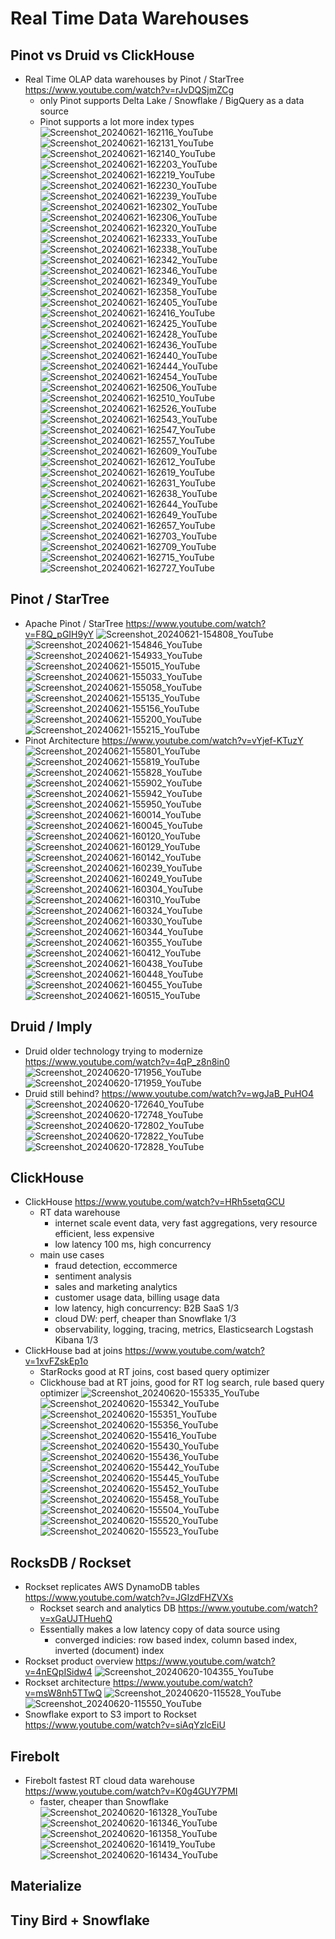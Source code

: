 # Real Time Data Warehouses

## Pinot vs Druid vs ClickHouse

- Real Time OLAP data warehouses by Pinot / StarTree https://www.youtube.com/watch?v=rJvDQSjmZCg
	- only Pinot supports Delta Lake / Snowflake / BigQuery as a data source
 	- Pinot supports a lot more index types
![Screenshot_20240621-162116_YouTube](https://github.com/huang-pan/modern-data-stack-2023/assets/10567714/6e22630c-58b7-4e2a-a8a8-27c0506d7625)
![Screenshot_20240621-162131_YouTube](https://github.com/huang-pan/modern-data-stack-2023/assets/10567714/b9728ef6-9535-4819-aebb-bc923d0d3924)
![Screenshot_20240621-162140_YouTube](https://github.com/huang-pan/modern-data-stack-2023/assets/10567714/e0cfad74-3df4-49d0-aab0-2f44442d0db0)
![Screenshot_20240621-162203_YouTube](https://github.com/huang-pan/modern-data-stack-2023/assets/10567714/11391135-e222-4f01-8989-6d18460e3eee)
![Screenshot_20240621-162219_YouTube](https://github.com/huang-pan/modern-data-stack-2023/assets/10567714/bf765599-246a-4291-b9be-b5ff921e35d1)
![Screenshot_20240621-162230_YouTube](https://github.com/huang-pan/modern-data-stack-2023/assets/10567714/d8108f17-37a1-435b-842b-aea27228f7b3)
![Screenshot_20240621-162239_YouTube](https://github.com/huang-pan/modern-data-stack-2023/assets/10567714/a5fbbef6-a1d6-43fb-856d-9ac70585653e)
![Screenshot_20240621-162302_YouTube](https://github.com/huang-pan/modern-data-stack-2023/assets/10567714/c037ea26-44d5-4090-a8e0-7bd37b589fc9)
![Screenshot_20240621-162306_YouTube](https://github.com/huang-pan/modern-data-stack-2023/assets/10567714/6e69f0eb-84b5-48e5-b1ff-aa34d248acbd)
![Screenshot_20240621-162320_YouTube](https://github.com/huang-pan/modern-data-stack-2023/assets/10567714/39fcc694-a343-44a5-9b73-9a30e11ded7c)
![Screenshot_20240621-162333_YouTube](https://github.com/huang-pan/modern-data-stack-2023/assets/10567714/c4b0107b-ba80-498d-b0d7-e4a1eac967d5)
![Screenshot_20240621-162338_YouTube](https://github.com/huang-pan/modern-data-stack-2023/assets/10567714/bc629e87-7911-4c20-9bb2-5cf2803bb3c8)
![Screenshot_20240621-162342_YouTube](https://github.com/huang-pan/modern-data-stack-2023/assets/10567714/bde2a468-bd17-4633-8b7e-5a62daa3d206)
![Screenshot_20240621-162346_YouTube](https://github.com/huang-pan/modern-data-stack-2023/assets/10567714/5776f9d3-e105-4505-88c7-838c0aeba1fd)
![Screenshot_20240621-162349_YouTube](https://github.com/huang-pan/modern-data-stack-2023/assets/10567714/c5dd374e-e948-42c8-b6ae-868ab2daa7a2)
![Screenshot_20240621-162358_YouTube](https://github.com/huang-pan/modern-data-stack-2023/assets/10567714/361cfc38-65ee-458c-96dc-03c0cbd876e1)
![Screenshot_20240621-162405_YouTube](https://github.com/huang-pan/modern-data-stack-2023/assets/10567714/cb0dd973-8ab9-47bd-aaf4-dc6803f585a4)
![Screenshot_20240621-162416_YouTube](https://github.com/huang-pan/modern-data-stack-2023/assets/10567714/9556cff3-45ba-419c-8dda-71ed9093ff06)
![Screenshot_20240621-162425_YouTube](https://github.com/huang-pan/modern-data-stack-2023/assets/10567714/f59cebf4-e4b0-45fd-b5b8-71cb44403bf2)
![Screenshot_20240621-162428_YouTube](https://github.com/huang-pan/modern-data-stack-2023/assets/10567714/9af007e0-5390-4084-aba2-8c9112cee01e)
![Screenshot_20240621-162436_YouTube](https://github.com/huang-pan/modern-data-stack-2023/assets/10567714/ca657532-f536-4b41-a89d-c1339a2cd40d)
![Screenshot_20240621-162440_YouTube](https://github.com/huang-pan/modern-data-stack-2023/assets/10567714/9c37cae1-05bc-4b8a-b014-e7ceab54153e)
![Screenshot_20240621-162444_YouTube](https://github.com/huang-pan/modern-data-stack-2023/assets/10567714/2a7f091a-15b2-4af5-b1ec-d99add6fb800)
![Screenshot_20240621-162454_YouTube](https://github.com/huang-pan/modern-data-stack-2023/assets/10567714/fa1e401d-e954-4d5f-bad5-02ee4d03c5b2)
![Screenshot_20240621-162506_YouTube](https://github.com/huang-pan/modern-data-stack-2023/assets/10567714/9ab45cff-870e-4469-a204-194c5be33708)
![Screenshot_20240621-162510_YouTube](https://github.com/huang-pan/modern-data-stack-2023/assets/10567714/9991f810-ae90-46bc-812c-d2a3cb719ce5)
![Screenshot_20240621-162526_YouTube](https://github.com/huang-pan/modern-data-stack-2023/assets/10567714/bf22ff49-fa2e-473a-88c0-ac35a69861f9)
![Screenshot_20240621-162543_YouTube](https://github.com/huang-pan/modern-data-stack-2023/assets/10567714/fe8c991c-507e-4328-a5e4-b66e21fe1056)
![Screenshot_20240621-162547_YouTube](https://github.com/huang-pan/modern-data-stack-2023/assets/10567714/7731e952-9702-4350-b467-e383be9e08bf)
![Screenshot_20240621-162557_YouTube](https://github.com/huang-pan/modern-data-stack-2023/assets/10567714/a385fa14-fd14-4594-9717-bd8a96fb40bb)
![Screenshot_20240621-162609_YouTube](https://github.com/huang-pan/modern-data-stack-2023/assets/10567714/9aba5cc3-3f5c-41ab-8f30-f2e1da348f4d)
![Screenshot_20240621-162612_YouTube](https://github.com/huang-pan/modern-data-stack-2023/assets/10567714/691b1521-3838-47c5-9ac6-f06591a4530c)
![Screenshot_20240621-162619_YouTube](https://github.com/huang-pan/modern-data-stack-2023/assets/10567714/a903c1c8-57d5-419d-bb74-b394dc6b3f5c)
![Screenshot_20240621-162631_YouTube](https://github.com/huang-pan/modern-data-stack-2023/assets/10567714/c8abf184-4f08-4eff-aefb-ddc8911d7d1c)
![Screenshot_20240621-162638_YouTube](https://github.com/huang-pan/modern-data-stack-2023/assets/10567714/e1d9f3bb-3f7a-43fb-b34b-5f88a36273a0)
![Screenshot_20240621-162644_YouTube](https://github.com/huang-pan/modern-data-stack-2023/assets/10567714/986de999-c31d-42d9-917e-35cc65c3ce91)
![Screenshot_20240621-162649_YouTube](https://github.com/huang-pan/modern-data-stack-2023/assets/10567714/dadb4026-f138-4079-818f-41d95e69fe88)
![Screenshot_20240621-162657_YouTube](https://github.com/huang-pan/modern-data-stack-2023/assets/10567714/2deea5f4-a689-4387-af62-455b4766734a)
![Screenshot_20240621-162703_YouTube](https://github.com/huang-pan/modern-data-stack-2023/assets/10567714/e6d496fa-9dc1-449e-b1d9-66cf43cf5860)
![Screenshot_20240621-162709_YouTube](https://github.com/huang-pan/modern-data-stack-2023/assets/10567714/9fdccf86-b106-4dd8-8170-6f158ffda831)
![Screenshot_20240621-162715_YouTube](https://github.com/huang-pan/modern-data-stack-2023/assets/10567714/216e52c7-67d6-4f87-bdc4-a27c4b01098d)
![Screenshot_20240621-162727_YouTube](https://github.com/huang-pan/modern-data-stack-2023/assets/10567714/8eeecc88-70d5-4602-98d6-3456ac8cf1bd)

## Pinot / StarTree

- Apache Pinot / StarTree https://www.youtube.com/watch?v=F8Q_pGIH9yY
![Screenshot_20240621-154808_YouTube](https://github.com/huang-pan/modern-data-stack-2023/assets/10567714/9f6455ba-3cc2-43e7-83b1-2df50b8cd8fb)
![Screenshot_20240621-154846_YouTube](https://github.com/huang-pan/modern-data-stack-2023/assets/10567714/41e06c92-dd6e-4c9a-8766-625afb81f6f9)
![Screenshot_20240621-154933_YouTube](https://github.com/huang-pan/modern-data-stack-2023/assets/10567714/329182ec-36d2-4cf0-911d-c1aa0d0ff7b8)
![Screenshot_20240621-155015_YouTube](https://github.com/huang-pan/modern-data-stack-2023/assets/10567714/df5088db-dd69-4599-993e-ae92703ca0d2)
![Screenshot_20240621-155033_YouTube](https://github.com/huang-pan/modern-data-stack-2023/assets/10567714/ea8332dd-ef3c-47c3-8f61-bf1c8f6b2bd6)
![Screenshot_20240621-155058_YouTube](https://github.com/huang-pan/modern-data-stack-2023/assets/10567714/4b6917b4-aaf4-4e0d-9a2d-9685998beb41)
![Screenshot_20240621-155135_YouTube](https://github.com/huang-pan/modern-data-stack-2023/assets/10567714/5a45f2c8-53b4-4d45-866c-0044ac86705f)
![Screenshot_20240621-155156_YouTube](https://github.com/huang-pan/modern-data-stack-2023/assets/10567714/749f6d0c-bfa6-4b95-90f0-fecf996c2ac3)
![Screenshot_20240621-155200_YouTube](https://github.com/huang-pan/modern-data-stack-2023/assets/10567714/385c51ba-d55e-4dfe-bd05-7e88576e391f)
![Screenshot_20240621-155215_YouTube](https://github.com/huang-pan/modern-data-stack-2023/assets/10567714/ffa98b6d-77d4-4fb1-9b9a-33ed280e62ec)
- Pinot Architecture https://www.youtube.com/watch?v=vYjef-KTuzY
![Screenshot_20240621-155801_YouTube](https://github.com/huang-pan/modern-data-stack-2023/assets/10567714/f40d6d17-02dc-40ae-a655-8a7458002f44)
![Screenshot_20240621-155819_YouTube](https://github.com/huang-pan/modern-data-stack-2023/assets/10567714/b2feab2c-c98f-4fcd-a186-703643a443b9)
![Screenshot_20240621-155828_YouTube](https://github.com/huang-pan/modern-data-stack-2023/assets/10567714/13d14dd9-8dae-4c93-a54e-e4b57d9c41d2)
![Screenshot_20240621-155902_YouTube](https://github.com/huang-pan/modern-data-stack-2023/assets/10567714/e46f463d-957d-4916-858a-44dd28a4ea8e)
![Screenshot_20240621-155942_YouTube](https://github.com/huang-pan/modern-data-stack-2023/assets/10567714/e619b096-e1fc-4933-92ea-1e33c4922e6e)
![Screenshot_20240621-155950_YouTube](https://github.com/huang-pan/modern-data-stack-2023/assets/10567714/1b080d9b-3193-4799-a4b6-df7978d0187c)
![Screenshot_20240621-160014_YouTube](https://github.com/huang-pan/modern-data-stack-2023/assets/10567714/5b4e5974-c484-488f-9497-38a181e61899)
![Screenshot_20240621-160045_YouTube](https://github.com/huang-pan/modern-data-stack-2023/assets/10567714/ee7c466f-9d20-4ec7-9ae2-77b006d10cf0)
![Screenshot_20240621-160120_YouTube](https://github.com/huang-pan/modern-data-stack-2023/assets/10567714/8bc779ec-063f-47b1-af53-df8dc9bf5a0a)
![Screenshot_20240621-160129_YouTube](https://github.com/huang-pan/modern-data-stack-2023/assets/10567714/99a30dd5-5c8f-49d7-87c3-8d19aa410cc7)
![Screenshot_20240621-160142_YouTube](https://github.com/huang-pan/modern-data-stack-2023/assets/10567714/2caae1f0-2efe-4851-a062-932e8ec1053e)
![Screenshot_20240621-160239_YouTube](https://github.com/huang-pan/modern-data-stack-2023/assets/10567714/12e990b3-342f-481a-928d-ccb15b40a12e)
![Screenshot_20240621-160249_YouTube](https://github.com/huang-pan/modern-data-stack-2023/assets/10567714/594bc3bf-33ec-4946-bd22-23268571b7ab)
![Screenshot_20240621-160304_YouTube](https://github.com/huang-pan/modern-data-stack-2023/assets/10567714/8da8cdbd-6ae0-4fbf-8bb4-2f05126e5f52)
![Screenshot_20240621-160310_YouTube](https://github.com/huang-pan/modern-data-stack-2023/assets/10567714/5b862b8c-b05b-43ba-b84c-b8e281c84010)
![Screenshot_20240621-160324_YouTube](https://github.com/huang-pan/modern-data-stack-2023/assets/10567714/75ec2692-1ca2-4591-ad5d-261eeae76100)
![Screenshot_20240621-160330_YouTube](https://github.com/huang-pan/modern-data-stack-2023/assets/10567714/fdcb3292-5394-47b5-8b5e-3be1dff966d8)
![Screenshot_20240621-160344_YouTube](https://github.com/huang-pan/modern-data-stack-2023/assets/10567714/39579a85-e325-431f-97b0-bf711f133bcf)
![Screenshot_20240621-160355_YouTube](https://github.com/huang-pan/modern-data-stack-2023/assets/10567714/1042384d-78ce-42ed-8a1e-ae7115dfb52e)
![Screenshot_20240621-160412_YouTube](https://github.com/huang-pan/modern-data-stack-2023/assets/10567714/9fa1aa9c-1dc1-4a63-a80d-2702d45968c1)
![Screenshot_20240621-160438_YouTube](https://github.com/huang-pan/modern-data-stack-2023/assets/10567714/13749ca6-eba0-4b35-ada9-4f46f8785be3)
![Screenshot_20240621-160448_YouTube](https://github.com/huang-pan/modern-data-stack-2023/assets/10567714/6a577648-3f9b-4f67-916e-be290050ef57)
![Screenshot_20240621-160455_YouTube](https://github.com/huang-pan/modern-data-stack-2023/assets/10567714/3c095ba3-3f58-41ea-be16-7148f12bb4db)
![Screenshot_20240621-160515_YouTube](https://github.com/huang-pan/modern-data-stack-2023/assets/10567714/43c9df67-a599-414b-ba12-9abb48ed3be0)

## Druid / Imply

- Druid older technology trying to modernize https://www.youtube.com/watch?v=4qP_z8n8in0
![Screenshot_20240620-171956_YouTube](https://github.com/huang-pan/modern-data-stack-2023/assets/10567714/71cf93e8-739b-4174-95bc-dced43b3a9d7)
![Screenshot_20240620-171959_YouTube](https://github.com/huang-pan/modern-data-stack-2023/assets/10567714/96560803-433d-4ae7-b84b-79fc60e629fa)
- Druid still behind? https://www.youtube.com/watch?v=wgJaB_PuHO4
![Screenshot_20240620-172640_YouTube](https://github.com/huang-pan/modern-data-stack-2023/assets/10567714/f9fdf6f9-c52c-49ce-96ab-4e12d746a737)
![Screenshot_20240620-172748_YouTube](https://github.com/huang-pan/modern-data-stack-2023/assets/10567714/b17ce331-2bf3-4410-8210-d42c5895fa17)
![Screenshot_20240620-172802_YouTube](https://github.com/huang-pan/modern-data-stack-2023/assets/10567714/8e4202ff-0842-491b-b7ba-212ee5e06692)
![Screenshot_20240620-172822_YouTube](https://github.com/huang-pan/modern-data-stack-2023/assets/10567714/dc153468-9aa2-4463-9ea2-7d148a60ac6e)
![Screenshot_20240620-172828_YouTube](https://github.com/huang-pan/modern-data-stack-2023/assets/10567714/591fac46-6e5f-477c-b9f3-5915dd4efa3b)

## ClickHouse

- ClickHouse https://www.youtube.com/watch?v=HRh5setqGCU 
	- RT data warehouse
		- internet scale event data, very fast aggregations, very resource efficient, less expensive
		- low latency 100 ms, high concurrency
	- main use cases
		- fraud detection, eccommerce
		- sentiment analysis
		- sales and marketing analytics
		- customer usage data, billing usage data
		- low latency, high concurrency: B2B SaaS 1/3
		- cloud DW: perf, cheaper than Snowflake 1/3
		- observability, logging, tracing, metrics, Elasticsearch Logstash Kibana 1/3
- ClickHouse bad at joins https://www.youtube.com/watch?v=1xvFZskEp1o
	- StarRocks good at RT joins, cost based query optimizer
	- Clickhouse bad at RT joins, good for RT log search, rule based query optimizer 
![Screenshot_20240620-155335_YouTube](https://github.com/huang-pan/modern-data-stack-2023/assets/10567714/baf6af95-fdfd-4909-8f9b-5fd6f9c3572a)
![Screenshot_20240620-155342_YouTube](https://github.com/huang-pan/modern-data-stack-2023/assets/10567714/c4d87720-36bc-49e5-a9c4-6cd85cc54be7)
![Screenshot_20240620-155351_YouTube](https://github.com/huang-pan/modern-data-stack-2023/assets/10567714/8965b522-2ba9-487a-a273-6864213f5f2c)
![Screenshot_20240620-155356_YouTube](https://github.com/huang-pan/modern-data-stack-2023/assets/10567714/7771ba48-da75-4d40-b1c5-5def7789415f)
![Screenshot_20240620-155416_YouTube](https://github.com/huang-pan/modern-data-stack-2023/assets/10567714/fca6e407-4baa-474e-8c39-fb62758817db)
![Screenshot_20240620-155430_YouTube](https://github.com/huang-pan/modern-data-stack-2023/assets/10567714/537cbbdc-6716-4cbf-a610-cf9ce1dd14c5)
![Screenshot_20240620-155436_YouTube](https://github.com/huang-pan/modern-data-stack-2023/assets/10567714/dc05c366-0596-43ce-aba7-de67d3fc2c85)
![Screenshot_20240620-155442_YouTube](https://github.com/huang-pan/modern-data-stack-2023/assets/10567714/a7fb417f-ccc1-48e5-a54d-0d7be3626d6f)
![Screenshot_20240620-155445_YouTube](https://github.com/huang-pan/modern-data-stack-2023/assets/10567714/3ddd6b93-d4ec-4d7c-87f9-3978e576cefc)
![Screenshot_20240620-155452_YouTube](https://github.com/huang-pan/modern-data-stack-2023/assets/10567714/009ec7d5-3dc6-4b48-8165-28e50f59a4a1)
![Screenshot_20240620-155458_YouTube](https://github.com/huang-pan/modern-data-stack-2023/assets/10567714/aadee248-e9f3-4c56-b0e9-81ec02ebd4b2)
![Screenshot_20240620-155504_YouTube](https://github.com/huang-pan/modern-data-stack-2023/assets/10567714/00ea382d-1179-4e97-87ab-300d8a414740)
![Screenshot_20240620-155520_YouTube](https://github.com/huang-pan/modern-data-stack-2023/assets/10567714/a20840f0-5c45-4b3d-9e14-b124e968a4d4)
![Screenshot_20240620-155523_YouTube](https://github.com/huang-pan/modern-data-stack-2023/assets/10567714/278a91f6-cb24-4a31-bee5-03cf48ccc975)

## RocksDB / Rockset

- Rockset replicates AWS DynamoDB tables https://www.youtube.com/watch?v=JGIzdFHZVXs
	- Rockset search and analytics DB https://www.youtube.com/watch?v=xGaUJTHuehQ
 	- Essentially makes a low latency copy of data source using 
		- converged indicies: row based index, column based index, inverted (document) index
- Rockset product overview https://www.youtube.com/watch?v=4nEQpISidw4
![Screenshot_20240620-104355_YouTube](https://github.com/huang-pan/modern-data-stack-2023/assets/10567714/0baab291-2d40-4db4-9efc-8ed3b2820df8)
- Rockset architecture https://www.youtube.com/watch?v=msW8nh5TTwQ
![Screenshot_20240620-115528_YouTube](https://github.com/huang-pan/modern-data-stack-2023/assets/10567714/8cd2eb60-95ca-4e0d-950d-0bd92ec6f27d)
![Screenshot_20240620-115550_YouTube](https://github.com/huang-pan/modern-data-stack-2023/assets/10567714/4cb73583-4b99-475a-9efe-c48a65875721)
- Snowflake export to S3 import to Rockset https://www.youtube.com/watch?v=siAqYzlcEiU

## Firebolt

- Firebolt fastest RT cloud data warehouse https://www.youtube.com/watch?v=K0g4GUY7PMI
	- faster, cheaper than Snowflake
![Screenshot_20240620-161328_YouTube](https://github.com/huang-pan/modern-data-stack-2023/assets/10567714/fbb56250-63ea-48aa-b449-d13ae8343f98)
![Screenshot_20240620-161346_YouTube](https://github.com/huang-pan/modern-data-stack-2023/assets/10567714/269536c7-b5dd-4f50-9236-cd94df745cd1)
![Screenshot_20240620-161358_YouTube](https://github.com/huang-pan/modern-data-stack-2023/assets/10567714/fa1d4102-a007-4976-812e-61140c134dd1)
![Screenshot_20240620-161419_YouTube](https://github.com/huang-pan/modern-data-stack-2023/assets/10567714/8ce84079-ebb6-420e-bed2-5081e2ac6874)
![Screenshot_20240620-161434_YouTube](https://github.com/huang-pan/modern-data-stack-2023/assets/10567714/ed1c63ae-02d7-4a19-b956-ad3da2026de2)

## Materialize

## Tiny Bird + Snowflake

